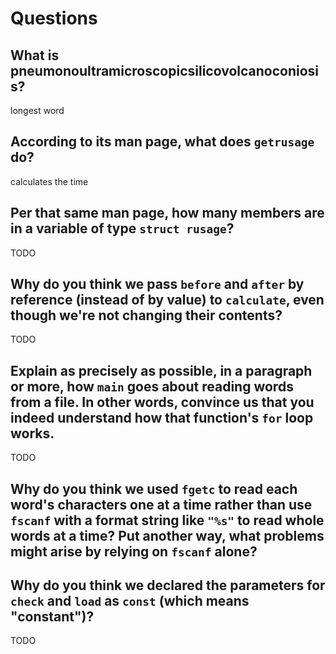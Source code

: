 # Questions

## What is pneumonoultramicroscopicsilicovolcanoconiosis?

longest word

## According to its man page, what does `getrusage` do?

calculates the time

## Per that same man page, how many members are in a variable of type `struct rusage`?

TODO

## Why do you think we pass `before` and `after` by reference (instead of by value) to `calculate`, even though we're not changing their contents?

TODO

## Explain as precisely as possible, in a paragraph or more, how `main` goes about reading words from a file. In other words, convince us that you indeed understand how that function's `for` loop works.

TODO

## Why do you think we used `fgetc` to read each word's characters one at a time rather than use `fscanf` with a format string like `"%s"` to read whole words at a time? Put another way, what problems might arise by relying on `fscanf` alone?



## Why do you think we declared the parameters for `check` and `load` as `const` (which means "constant")?

TODO
